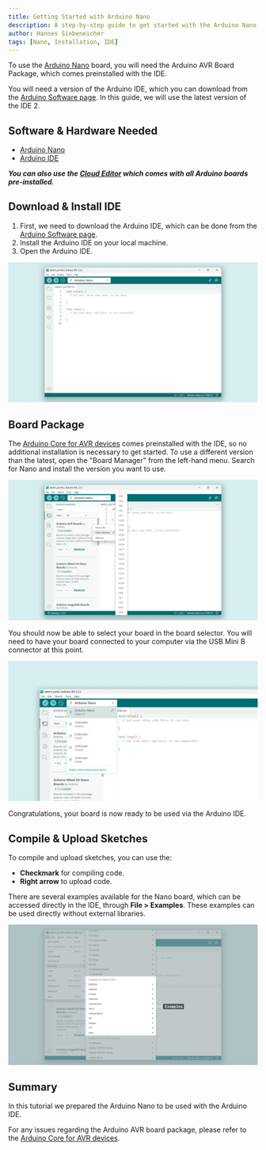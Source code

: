 ```yaml
---
title: Getting Started with Arduino Nano
description: A step-by-step guide to get started with the Arduino Nano.
author: Hannes Siebeneicher
tags: [Nano, Installation, IDE]
---
```


To use the [Arduino Nano](/hardware/nano/) board, you will need the Arduino AVR Board Package, which comes preinstalled with the IDE.

You will need a version of the Arduino IDE, which you can download from the [Arduino Software page](https://www.arduino.cc/en/software). In this guide, we will use the latest version of the IDE 2.

## Software & Hardware Needed

- [Arduino Nano](https://store.arduino.cc/products/arduino-nano)
- [Arduino IDE](/software/ide-v2)

***You can also use the [Cloud Editor](https://create.arduino.cc/editor) which comes with all Arduino boards pre-installed.*** 

## Download & Install IDE

1. First, we need to download the Arduino IDE, which can be done from the [Arduino Software page](https://www.arduino.cc/en/software/).
2. Install the Arduino IDE on your local machine.
3. Open the Arduino IDE.

![The Arduino IDE.](./assets/open-ide.png)

## Board Package

The [Arduino Core for AVR devices](https://github.com/arduino/ArduinoCore-avr) comes preinstalled with the IDE, so no additional installation is necessary to get started.  To use a different version than the latest, open the "Board Manager" from the left-hand menu. Search for Nano and install the version you want to use.

![Arduino AVR Board Package](./assets/install-nano-core.png)

You should now be able to select your board in the board selector. You will need to have your board connected to your computer via the USB Mini B connector at this point.

![Arduino Nano board found.](./assets/nano-connected.png)

Congratulations, your board is now ready to be used via the Arduino IDE.

## Compile & Upload Sketches

To compile and upload sketches, you can use the:
- **Checkmark** for compiling code.
- **Right arrow** to upload code.

There are several examples available for the Nano board, which can be accessed directly in the IDE, through **File > Examples**. These examples can be used directly without external libraries.

![Nano examples.](./assets/nano-examples.png)

## Summary

In this tutorial we prepared the Arduino Nano to be used with the Arduino IDE.

For any issues regarding the Arduino AVR board package, please refer to the [Arduino Core for AVR devices](https://github.com/arduino/ArduinoCore-avr).